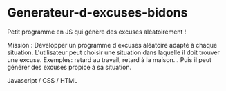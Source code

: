 # Generateur-d-excuses-bidons
Petit programme en JS qui génère des excuses aléatoirement !

Mission :
Développer un programme d'excuses aléatoire adapté à chaque situation.
L'utilisateur peut choisir une situation dans laquelle il doit trouver une excuse. Exemples: retard au travail, retard à la maison...
Puis il peut générer des excuses propice à sa situation.

Javascript / CSS / HTML
